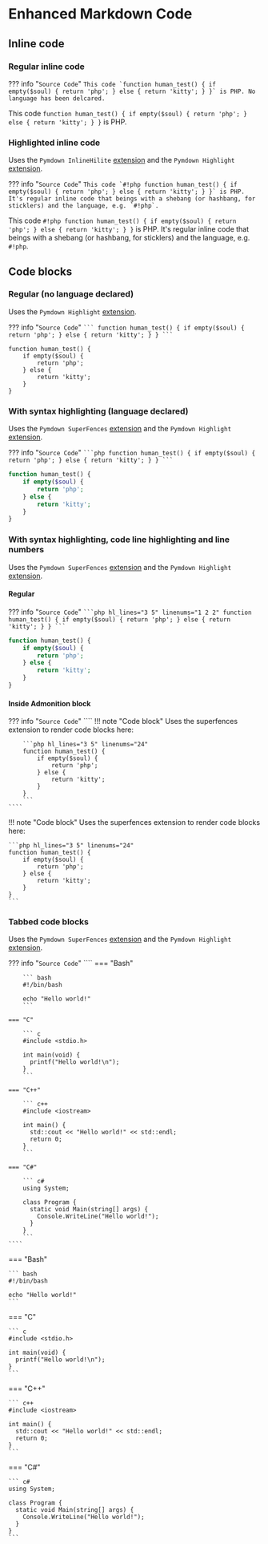 # Enhanced Markdown Code

## Inline code

### Regular inline code

??? info "`Source Code`"
    ```
    This code `function human_test() { if empty($soul) { return 'php'; } else { return 'kitty'; } }` is PHP.
    No language has been delcared.
    ```

This code `function human_test() { if empty($soul) { return 'php'; } else { return 'kitty'; } }` is PHP.

### Highlighted inline code

Uses the `Pymdown InlineHilite` [extension][pymdown-inlinehilite]
and the `Pymdown Highlight` [extension][pymdown-highlight].

[pymdown-inlinehilite]: https://facelessuser.github.io/pymdown-extensions/extensions/inlinehilite/
[pymdown-highlight]: https://facelessuser.github.io/pymdown-extensions/extensions/highlight/

??? info "`Source Code`"
    ```
    This code `#!php function human_test() { if empty($soul) { return 'php'; } else { return 'kitty'; } }` is PHP.
    It's regular inline code that beings with a shebang (or hashbang, for sticklers) and the language, e.g. `#!php`.
    ```

This code `#!php function human_test() { if empty($soul) { return 'php'; } else { return 'kitty'; } }` is PHP.
It's regular inline code that beings with a shebang (or hashbang, for sticklers) and the language, e.g. `#!php`.

## Code blocks

### Regular (no language declared)

Uses the `Pymdown Highlight` [extension][pymdown-highlight].

??? info "`Source Code`"
    ````
    ```
    function human_test() {
        if empty($soul) {
            return 'php';
        } else {
            return 'kitty';
        }
    }
    ```
    ````

```
function human_test() {
    if empty($soul) {
        return 'php';
    } else {
        return 'kitty';
    }
}
```

### With syntax highlighting (language declared)

Uses the `Pymdown SuperFences` [extension][pymdown-superfences]
and the `Pymdown Highlight` [extension][pymdown-highlight].

[pymdown-superfences]: https://facelessuser.github.io/pymdown-extensions/extensions/superfences/

??? info "`Source Code`"
    ````
    ```php
    function human_test() {
        if empty($soul) {
            return 'php';
        } else {
            return 'kitty';
        }
    }
    ```
    ````

```php
function human_test() {
    if empty($soul) {
        return 'php';
    } else {
        return 'kitty';
    }
}
```

### With syntax highlighting, code line highlighting and line numbers

Uses the `Pymdown SuperFences` [extension][pymdown-superfences]
and the `Pymdown Highlight` [extension][pymdown-highlight].

#### Regular

??? info "`Source Code`"
    ````
    ```php hl_lines="3 5" linenums="1 2 2"
    function human_test() {
        if empty($soul) {
            return 'php';
        } else {
            return 'kitty';
        }
    }
    ```
    ````

```php hl_lines="3 5" linenums="1 2 2"
function human_test() {
    if empty($soul) {
        return 'php';
    } else {
        return 'kitty';
    }
}
```

#### Inside Admonition block

??? info "`Source Code`"
    ````
    !!! note "Code block"
        Uses the superfences extension to render code blocks here:

        ```php hl_lines="3 5" linenums="24"
        function human_test() {
            if empty($soul) {
                return 'php';
            } else {
                return 'kitty';
            }
        }
        ```
    ````

!!! note "Code block"
    Uses the superfences extension to render code blocks here:

    ```php hl_lines="3 5" linenums="24"
    function human_test() {
        if empty($soul) {
            return 'php';
        } else {
            return 'kitty';
        }
    }
    ```

### Tabbed code blocks

Uses the `Pymdown SuperFences` [extension][pymdown-superfences]
and the `Pymdown Highlight` [extension][pymdown-highlight].

??? info "`Source Code`"
    ````
    === "Bash"
    
        ``` bash
        #!/bin/bash
        
        echo "Hello world!"
        ```
    
    === "C"
    
        ``` c
        #include <stdio.h>
        
        int main(void) {
          printf("Hello world!\n");
        }
        ```
    
    === "C++"
    
        ``` c++
        #include <iostream>
        
        int main() {
          std::cout << "Hello world!" << std::endl;
          return 0;
        }
        ```
    
    === "C#"
    
        ``` c#
        using System;
        
        class Program {
          static void Main(string[] args) {
            Console.WriteLine("Hello world!");
          }
        }
        ```
    ````

=== "Bash"

    ``` bash
    #!/bin/bash
    
    echo "Hello world!"
    ```

=== "C"

    ``` c
    #include <stdio.h>
    
    int main(void) {
      printf("Hello world!\n");
    }
    ```

=== "C++"

    ``` c++
    #include <iostream>
    
    int main() {
      std::cout << "Hello world!" << std::endl;
      return 0;
    }
    ```

=== "C#"

    ``` c#
    using System;
    
    class Program {
      static void Main(string[] args) {
        Console.WriteLine("Hello world!");
      }
    }
    ```

